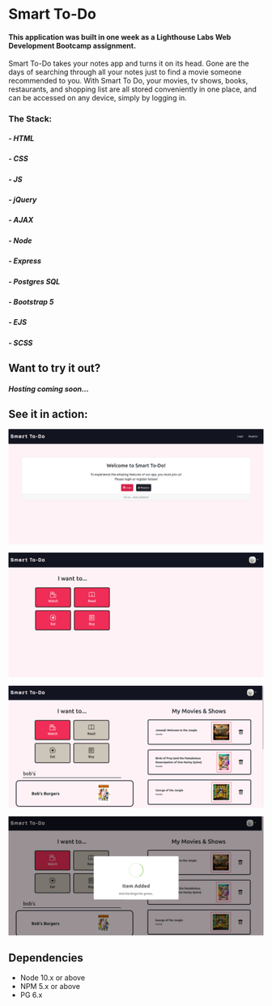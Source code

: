# Smart To-Do

#### This application was built in one week as a Lighthouse Labs Web Development Bootcamp assignment.

Smart To-Do takes your notes app and turns it on its head. 
Gone are the days of searching through all your notes just to find a movie someone recommended to you. With Smart To Do, your movies, tv shows, books, restaurants, and shopping list are all stored conveniently in one place, and can be accessed on any device, simply by logging in.

### The Stack:
##### - HTML
##### - CSS
##### - JS
##### - jQuery
##### - AJAX
##### - Node
##### - Express
##### - Postgres SQL
##### - Bootstrap 5
##### - EJS
##### - SCSS


## Want to try it out?

#### *Hosting coming soon...*

## See it in action:

!["Login Screen"](docs/splsh.png)

!["Dashboard"](docs/dsh1.png)

!["Dashboard Searched"](docs/dsh3.png)

!["Dashboard Added"](docs/dsh2.png)

## Dependencies

- Node 10.x or above
- NPM 5.x or above
- PG 6.x

